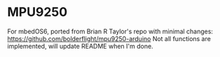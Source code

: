# MPU9250
For mbedOS6, ported from Brian R Taylor's repo with minimal changes:
https://github.com/bolderflight/mpu9250-arduino
Not all functions are implemented, will update README when I'm done.
